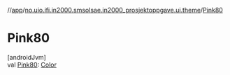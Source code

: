 //[app](../../index.md)/[no.uio.ifi.in2000.smsolsae.in2000_prosjektoppgave.ui.theme](index.md)/[Pink80](-pink80.md)

# Pink80

[androidJvm]\
val [Pink80](-pink80.md): [Color](https://developer.android.com/reference/kotlin/androidx/compose/ui/graphics/Color.html)
